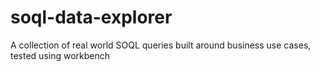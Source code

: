 # soql-data-explorer
A collection of real world SOQL queries built around business use cases, tested using workbench
